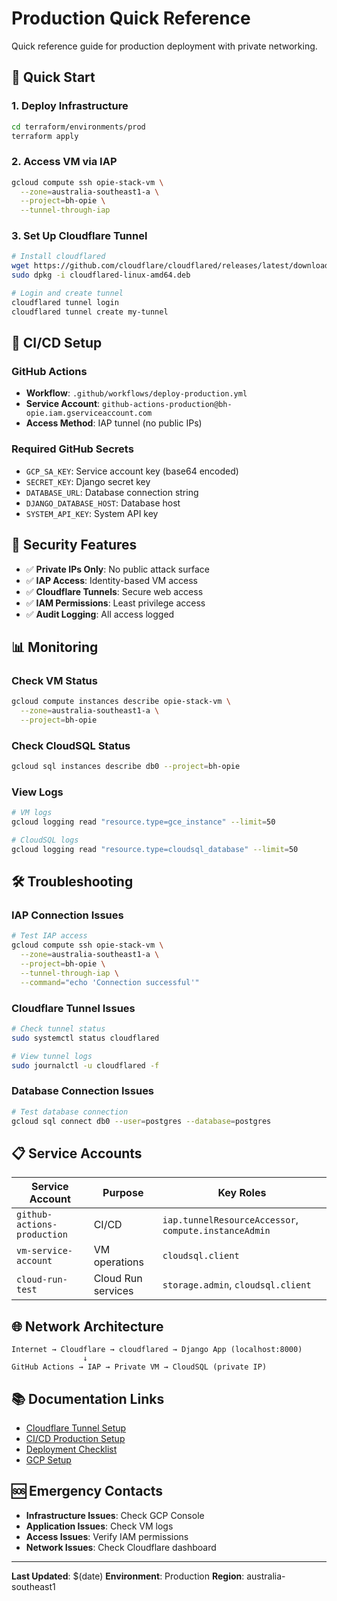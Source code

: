 # Production Quick Reference

Quick reference guide for production deployment with private networking.

## 🚀 **Quick Start**

### 1. Deploy Infrastructure
```bash
cd terraform/environments/prod
terraform apply
```

### 2. Access VM via IAP
```bash
gcloud compute ssh opie-stack-vm \
  --zone=australia-southeast1-a \
  --project=bh-opie \
  --tunnel-through-iap
```

### 3. Set Up Cloudflare Tunnel
```bash
# Install cloudflared
wget https://github.com/cloudflare/cloudflared/releases/latest/download/cloudflared-linux-amd64.deb
sudo dpkg -i cloudflared-linux-amd64.deb

# Login and create tunnel
cloudflared tunnel login
cloudflared tunnel create my-tunnel
```

## 🔧 **CI/CD Setup**

### GitHub Actions
- **Workflow**: `.github/workflows/deploy-production.yml`
- **Service Account**: `github-actions-production@bh-opie.iam.gserviceaccount.com`
- **Access Method**: IAP tunnel (no public IPs)

### Required GitHub Secrets
- `GCP_SA_KEY`: Service account key (base64 encoded)
- `SECRET_KEY`: Django secret key
- `DATABASE_URL`: Database connection string
- `DJANGO_DATABASE_HOST`: Database host
- `SYSTEM_API_KEY`: System API key

## 🔐 **Security Features**

- ✅ **Private IPs Only**: No public attack surface
- ✅ **IAP Access**: Identity-based VM access
- ✅ **Cloudflare Tunnels**: Secure web access
- ✅ **IAM Permissions**: Least privilege access
- ✅ **Audit Logging**: All access logged

## 📊 **Monitoring**

### Check VM Status
```bash
gcloud compute instances describe opie-stack-vm \
  --zone=australia-southeast1-a \
  --project=bh-opie
```

### Check CloudSQL Status
```bash
gcloud sql instances describe db0 --project=bh-opie
```

### View Logs
```bash
# VM logs
gcloud logging read "resource.type=gce_instance" --limit=50

# CloudSQL logs
gcloud logging read "resource.type=cloudsql_database" --limit=50
```

## 🛠️ **Troubleshooting**

### IAP Connection Issues
```bash
# Test IAP access
gcloud compute ssh opie-stack-vm \
  --zone=australia-southeast1-a \
  --project=bh-opie \
  --tunnel-through-iap \
  --command="echo 'Connection successful'"
```

### Cloudflare Tunnel Issues
```bash
# Check tunnel status
sudo systemctl status cloudflared

# View tunnel logs
sudo journalctl -u cloudflared -f
```

### Database Connection Issues
```bash
# Test database connection
gcloud sql connect db0 --user=postgres --database=postgres
```

## 📋 **Service Accounts**

| Service Account | Purpose | Key Roles |
|----------------|---------|-----------|
| `github-actions-production` | CI/CD | `iap.tunnelResourceAccessor`, `compute.instanceAdmin` |
| `vm-service-account` | VM operations | `cloudsql.client` |
| `cloud-run-test` | Cloud Run services | `storage.admin`, `cloudsql.client` |

## 🌐 **Network Architecture**

```
Internet → Cloudflare → cloudflared → Django App (localhost:8000)
                ↓
GitHub Actions → IAP → Private VM → CloudSQL (private IP)
```

## 📚 **Documentation Links**

- [Cloudflare Tunnel Setup](cloudflare-tunnel-setup.md)
- [CI/CD Production Setup](cicd-production-setup.md)
- [Deployment Checklist](deployment-checklist.md)
- [GCP Setup](gcp-setup.md)

## 🆘 **Emergency Contacts**

- **Infrastructure Issues**: Check GCP Console
- **Application Issues**: Check VM logs
- **Access Issues**: Verify IAM permissions
- **Network Issues**: Check Cloudflare dashboard

---

**Last Updated**: $(date)
**Environment**: Production
**Region**: australia-southeast1
